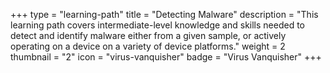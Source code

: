 +++
type = "learning-path"
title = "Detecting Malware"
description = "This learning path covers intermediate-level knowledge and skills needed to detect and identify malware either from a given sample, or actively operating on a device on a variety of device platforms."
weight = 2
thumbnail = "2"
icon = "virus-vanquisher"
badge = "Virus Vanquisher"
+++